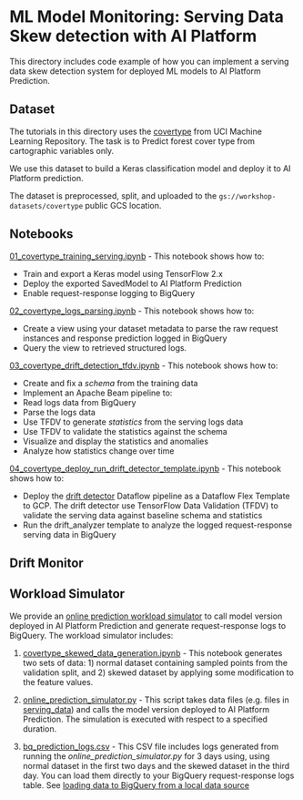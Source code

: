 # ML Model Monitoring: Serving Data Skew detection with AI Platform

This directory includes code example of how you can implement a serving data skew detection system for deployed ML
models to AI Platform Prediction.

## Dataset

The tutorials in this directory uses the [covertype](https://archive.ics.uci.edu/ml/datasets/covertype) from 
UCI Machine Learning Repository. The task is to Predict forest cover type from cartographic variables only.

We use this dataset to build a Keras classification model and deploy it to AI Platform prediction.

The dataset is preprocessed, split, and uploaded to the `gs://workshop-datasets/covertype` public GCS location. 

## Notebooks

[01_covertype_training_serving.ipynb](01_covertype_training_serving.ipynb) - This notebook shows how to:
 * Train and export a Keras model using TensorFlow 2.x
 * Deploy the exported SavedModel to AI Platform Prediction
 * Enable request-response logging to BigQuery
    
[02_covertype_logs_parsing.ipynb](02_covertype_logs_parsing.ipynb) - This notebook shows how to:
  * Create a view using your dataset metadata to parse the raw request instances and response prediction 
    logged in BigQuery
  * Query the view to retrieved structured logs.

[03_covertype_drift_detection_tfdv.ipynb](03_covertype_drift_detection_tfdv.ipynb) - This notebook shows how to:
  * Create and fix a *schema* from the training data
  * Implement an Apache Beam pipeline to: 
   * Read logs data from BigQuery
   * Parse the logs data
   * Use TFDV to generate *statistics* from the serving logs data 
   * Use TFDV to validate the statistics against the schema
  * Visualize and display the statistics and anomalies
  * Analyze how statistics change over time

[04_covertype_deploy_run_drift_detector_template.ipynb](04_covertype_deploy_run_drift_detector_template.ipynb) -
This notebook shows how to:
 * Deploy the [drift detector](drift_monitor/drift_detector) Dataflow pipeline as a Dataflow Flex Template to GCP.
 The drift detector use TensorFlow Data Validation (TFDV) to validate the serving data against 
 baseline schema and statistics
 * Run the drift_analyzer template to analyze the logged request-response serving data in BigQuery


## Drift Monitor

## Workload Simulator

We provide an [online prediction workload simulator](workload_simulator) to call model version deployed in AI Platform
Prediction and generate request-response logs to BigQuery. The workload simulator includes:
    
 1. [covertype_skewed_data_generation.ipynb](workload_simulator/covertype_skewed_data_generation.ipynb) - This notebook 
 generates two sets of data: 1) normal dataset containing sampled points from the validation split, and 2) skewed dataset
 by applying some modification to the feature values.
 
 2. [online_prediction_simulator.py](workload_simulator/online_prediction_simulator.py) - This script takes data files 
 (e.g. files in [serving_data](workload_simulator/serving_data)) and calls the model version deployed to
  AI Platform Prediction. The simulation is executed with respect to a specified duration.
  
 3. [bq_prediction_logs.csv](workload_simulator/bq_prediction_logs.csv) - This CSV file includes logs 
 generated from running the *online_prediction_simulator.py* for 3 days using, using normal dataset in the first two days
 and the skewed dataset in the third day. You can load them directly to your BigQuery request-response logs table. See
 [loading data to BigQuery from a local data source](https://cloud.google.com/bigquery/docs/loading-data-local)
 
 



